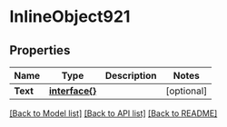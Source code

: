 # InlineObject921

## Properties

Name | Type | Description | Notes
------------ | ------------- | ------------- | -------------
**Text** | [**interface{}**](.md) |  | [optional] 

[[Back to Model list]](../README.md#documentation-for-models) [[Back to API list]](../README.md#documentation-for-api-endpoints) [[Back to README]](../README.md)


